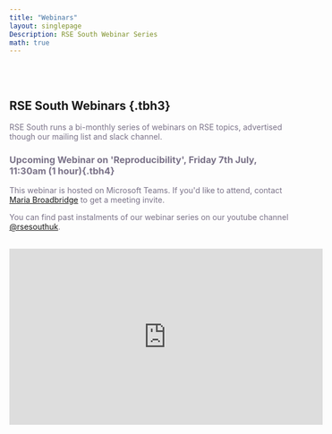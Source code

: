 ```yaml
---
title: "Webinars"
layout: singlepage
Description: RSE South Webinar Series
math: true
---
```


<br/><br/>

## RSE South Webinars {.tbh3}

<span style="color:#7a7288">
<p>RSE South runs a bi-monthly series of webinars on RSE topics, advertised though our mailing list and slack channel.
</p>

### Upcoming Webinar on 'Reproducibility', Friday 7th July, 11:30am (1 hour){.tbh4}
<p>This webinar is hosted on Microsoft Teams. If you'd like to attend, contact <a href="mailto:m.b.broadbridge@reading.ac.uk">Maria Broadbridge</a> to get a meeting invite. </p>

<p>You can find past instalments of our webinar series on our youtube channel <a class="tbli" href="https://youtube.com/@rsesouthuk" >@rsesouthuk</a>. 
</p>
</span>

<br/>


<iframe width="560" height="315" src="https://www.youtube.com/embed/videoseries?list=PLWkAerMjnsM2FMDFfGYJtMnRljONoXd-0" title="YouTube video player" frameborder="0" allow="accelerometer; autoplay; clipboard-write; encrypted-media; gyroscope; picture-in-picture; web-share" allowfullscreen></iframe>

<br/><br/>
<br/><br/>

